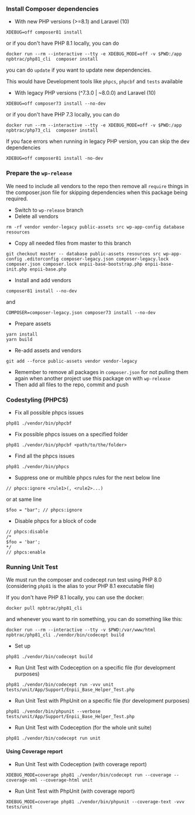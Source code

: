### Install Composer dependencies
- With new PHP versions (>=8.1) and Laravel (10)
```
XDEBUG=off composer81 install
```
or if you don't have PHP 8.1 locally, you can do
```
docker run --rm --interactive --tty -e XDEBUG_MODE=off -v $PWD:/app npbtrac/php81_cli  composer install
```
you can do `update` if you want to update new dependencies.

This would have Development tools like `phpcs`, `phpcbf` and `tests` available
- With legacy PHP versions (^7.3.0 | ~8.0.0) and Laravel (10)
```
XDEBUG=off composer73 install --no-dev
```
or if you don't have PHP 7.3 locally, you can do
```
docker run --rm --interactive --tty -e XDEBUG_MODE=off -v $PWD:/app npbtrac/php73_cli  composer install
```

If you face errors when running in legacy PHP version, you can skip the dev dependencies
```
XDEBUG=off composer81 install -no-dev
```

### Prepare the `wp-release`
We need to include all vendors to the repo then remove all `require` things in the composer.json file for skipping dependencies when this package being required.
- Switch to `wp-release` branch
- Delete all vendors
```
rm -rf vendor vendor-legacy public-assets src wp-app-config database resources
```

- Copy all needed files from master to this branch
```
git checkout master -- database public-assets resources src wp-app-config .editorconfig composer-legacy.json composer-legacy.lock composer.json composer.lock enpii-base-bootstrap.php enpii-base-init.php enpii-base.php
```

- Install and add vendors
```
composer81 install --no-dev
```
and
```
COMPOSER=composer-legacy.json composer73 install --no-dev
```

- Prepare assets
```
yarn install
yarn build
```

- Re-add assets and vendors
```
git add --force public-assets vendor vendor-legacy
```

- Remember to remove all packages in `composer.json` for not pulling them again when another project use this package on with `wp-release`
- Then add all files to the repo, commit and push

### Codestyling (PHPCS)
- Fix all possible phpcs issues
```
php81 ./vendor/bin/phpcbf
```

- Fix possible phpcs issues on a specified folder
```
php81 ./vendor/bin/phpcbf <path/to/the/folder>
```

- Find all the phpcs issues
```
php81 ./vendor/bin/phpcs
```

- Suppress one or multible phpcs rules for the next below line
```
// phpcs:ignore <rule1>(, <rule2>...)
```
or at same line
```
$foo = "bar"; // phpcs:ignore
```

- Disable phpcs for a block of code
```
// phpcs:disable
/*
$foo = 'bar';
*/
// phpcs:enable
```

### Running Unit Test
We must run the composer and codecept run test using PHP 8.0 (considering `php81` is the alias to your PHP 8.1 executable file)

If you don't have PHP 8.1 locally, you can use the docker:
```
docker pull npbtrac/php81_cli
```
and whenever you want to rin something, you can do something like this:
```
docker run --rm --interactive --tty -v $PWD:/var/www/html npbtrac/php81_cli ./vendor/bin/codecept build
```

- Set up
```
php81 ./vendor/bin/codecept build
```
- Run Unit Test with Codeception on a specific file (for development purposes)
```
php81 ./vendor/bin/codecept run -vvv unit tests/unit/App/Support/Enpii_Base_Helper_Test.php
```
- Run Unit Test with PhpUnit on a specific file (for development purposes)
```
php81 ./vendor/bin/phpunit --verbose tests/unit/App/Support/Enpii_Base_Helper_Test.php
```
- Run Unit Test with Codeception (for the whole unit suite)
```
php81 ./vendor/bin/codecept run unit
```

#### Using Coverage report
- Run Unit Test with Codeception (with coverage report)
```
XDEBUG_MODE=coverage php81 ./vendor/bin/codecept run --coverage --coverage-xml --coverage-html unit
```
- Run Unit Test with PhpUnit (with coverage report)
```
XDEBUG_MODE=coverage php81 ./vendor/bin/phpunit --coverage-text -vvv tests/unit
```
